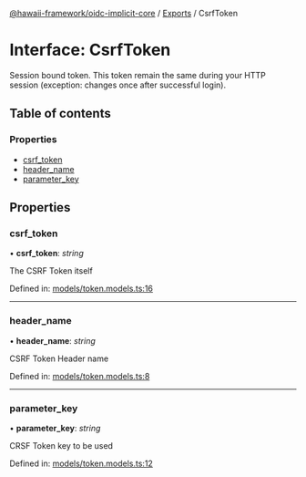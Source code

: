 [@hawaii-framework/oidc-implicit-core](../README.md) / [Exports](../modules.md) / CsrfToken

# Interface: CsrfToken

Session bound token. This token remain the same during your HTTP session (exception: changes once after successful login).

## Table of contents

### Properties

- [csrf\_token](csrftoken.md#csrf_token)
- [header\_name](csrftoken.md#header_name)
- [parameter\_key](csrftoken.md#parameter_key)

## Properties

### csrf\_token

• **csrf\_token**: *string*

The CSRF Token itself

Defined in: [models/token.models.ts:16](https://github.com/Q24/hawaii-packages/blob/693a079/packages/oidc-implicit-core/src/models/token.models.ts#L16)

___

### header\_name

• **header\_name**: *string*

CSRF Token Header name

Defined in: [models/token.models.ts:8](https://github.com/Q24/hawaii-packages/blob/693a079/packages/oidc-implicit-core/src/models/token.models.ts#L8)

___

### parameter\_key

• **parameter\_key**: *string*

CRSF Token key to be used

Defined in: [models/token.models.ts:12](https://github.com/Q24/hawaii-packages/blob/693a079/packages/oidc-implicit-core/src/models/token.models.ts#L12)
